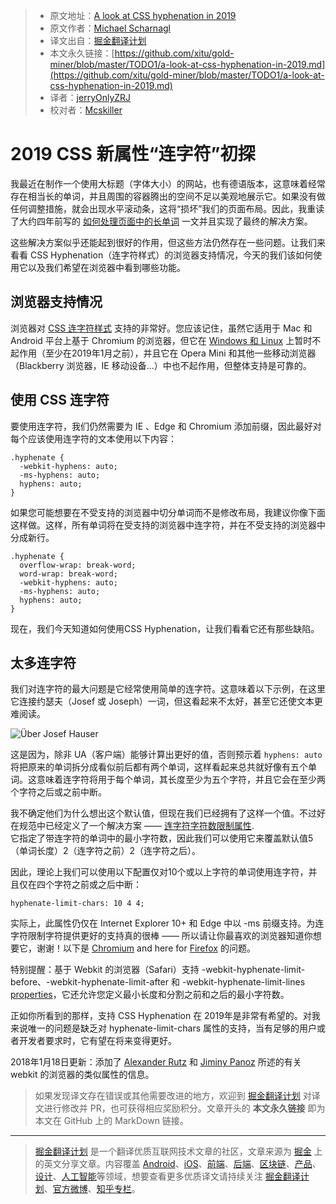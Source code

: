 > * 原文地址：[A look at CSS hyphenation in 2019](https://justmarkup.com/log/2019/01/a-look-at-css-hyphenation-in-2019/)
> * 原文作者：[Michael Scharnagl](http://twitter.com/justmarkup)
> * 译文出自：[掘金翻译计划](https://github.com/xitu/gold-miner)
> * 本文永久链接：[https://github.com/xitu/gold-miner/blob/master/TODO1/a-look-at-css-hyphenation-in-2019.md](https://github.com/xitu/gold-miner/blob/master/TODO1/a-look-at-css-hyphenation-in-2019.md)
> * 译者：[jerryOnlyZRJ](https://github.com/jerryOnlyZRJ)
> * 校对者：[Mcskiller](https://github.com/Mcskiller)

# 2019 CSS 新属性“连字符”初探

我最近在制作一个使用大标题（字体大小）的网站，也有德语版本，这意味着经常存在相当长的单词，并且周围的容器腾出的空间不足以美观地展示它。如果没有做任何调整措施，就会出现水平滚动条，这将“损坏”我们的页面布局。因此，我重读了大约四年前写的 [如何处理页面中的长单词](https://justmarkup.com/log/2015/07/dealing-with-long-words-in-css/) 一文并且实现了最终的解决方案。

这些解决方案似乎还能起到很好的作用，但这些方法仍然存在一些问题。让我们来看看 CSS Hyphenation（连字符样式）的浏览器支持情况，今天的我们该如何使用它以及我们希望在浏览器中看到哪些功能。

## 浏览器支持情况

浏览器对 [CSS 连字符样式](https://caniuse.com/#feat=css-hyphens) 支持的非常好。您应该记住，虽然它适用于 Mac 和 Android 平台上基于 Chromium 的浏览器，但它在 [Windows 和 Linux](https://bugs.chromium.org/p/chromium/issues/detail?id=652964) 上暂时不起作用（至少在2019年1月之前），并且它在 Opera Mini 和其他一些移动浏览器（Blackberry 浏览器，IE 移动设备...）中也不起作用，但整体支持是可靠的。

## 使用 CSS 连字符

要使用连字符，我们仍然需要为 IE 、Edge 和 Chromium 添加前缀，因此最好对每个应该使用连字符的文本使用以下内容：

```
.hyphenate {
  -webkit-hyphens: auto;
  -ms-hyphens: auto;
  hyphens: auto;
}
```

如果您可能想要在不受支持的浏览器中切分单词而不是修改布局，我建议你像下面这样做。这样，所有单词将在受支持的浏览器中连字符，并在不受支持的浏览器中分成新行。

```
.hyphenate {
  overflow-wrap: break-word;
  word-wrap: break-word;
  -webkit-hyphens: auto;
  -ms-hyphens: auto;
  hyphens: auto;
}
```

现在，我们今天知道如何使用CSS Hyphenation，让我们看看它还有那些缺陷。

## 太多连字符

我们对连字符的最大问题是它经常使用简单的连字符。这意味着以下示例，在这里它连接约瑟夫（Josef 或 Joseph）一词，但这看起来不太好，甚至它还使文本更难阅读。

![Über Josef Hauser](https://justmarkup.com/log/wp-content/uploads/2019/01/josef-hauser.png)

这是因为，除非 UA（客户端）能够计算出更好的值，否则预示着 `hyphens: auto` 将把原来的单词拆分成看似前后都有两个单词，这样看起来总共就好像有五个单词。这意味着连字符将用于每个单词，其长度至少为五个字符，并且它会在至少两个字符之后或之前中断。

我不确定他们为什么想出这个默认值，但现在我们已经拥有了这样一个值。不过好在规范中已经定义了一个解决方案 —— [连字符字符数限制属性](https://www.w3.org/TR/css-text-4/#hyphenate-char-limits).  
它指定了带连字符的单词中的最小字符数，因此我们可以使用它来覆盖默认值5（单词长度）2（连字符之前）2（连字符之后）。

因此，理论上我们可以使用以下配置仅对10个或以上字符的单词使用连字符，并且仅在四个字符之前或之后中断：

```
hyphenate-limit-chars: 10 4 4;
```

实际上，此属性仍仅在 Internet Explorer 10+ 和 Edge 中以 -ms 前缀支持。为连字符限制字符提供更好的支持真的很棒 —— 所以请让你最喜欢的浏览器知道你想要它，谢谢！以下是 [Chromium](https://bugs.chromium.org/p/chromium/issues/detail?id=924069) and here for [Firefox](https://bugzilla.mozilla.org/show_bug.cgi?id=1521723) 的问题。

特别提醒：基于 Webkit 的浏览器（Safari）支持 -webkit-hyphenate-limit-before、-webkit-hyphenate-limit-after 和 -webkit-hyphenate-limit-lines [properties](https://github.com/WebKit/webkit/blob/master/LayoutTests/fast/text/hyphenate-limit-before-after.html)，它还允许您定义最小长度和分割之前和之后的最小字符数。

正如你所看到的那样，支持 CSS Hyphenation 在 2019年是非常有希望的。对我来说唯一的问题是缺乏对 hyphenate-limit-chars 属性的支持，当有足够的用户或者开发者要求时，它有望在将来变得更好。

2018年1月18日更新：添加了 [Alexander Rutz](https://twitter.com/petitsanimaux/status/1089841643195383814) 和 [Jiminy Panoz](https://twitter.com/JiminyPan/status/1089841172040876032) 所述的有关 webkit 的浏览器的类似属性的信息。

> 如果发现译文存在错误或其他需要改进的地方，欢迎到 [掘金翻译计划](https://github.com/xitu/gold-miner) 对译文进行修改并 PR，也可获得相应奖励积分。文章开头的 **本文永久链接** 即为本文在 GitHub 上的 MarkDown 链接。


---

> [掘金翻译计划](https://github.com/xitu/gold-miner) 是一个翻译优质互联网技术文章的社区，文章来源为 [掘金](https://juejin.im) 上的英文分享文章。内容覆盖 [Android](https://github.com/xitu/gold-miner#android)、[iOS](https://github.com/xitu/gold-miner#ios)、[前端](https://github.com/xitu/gold-miner#前端)、[后端](https://github.com/xitu/gold-miner#后端)、[区块链](https://github.com/xitu/gold-miner#区块链)、[产品](https://github.com/xitu/gold-miner#产品)、[设计](https://github.com/xitu/gold-miner#设计)、[人工智能](https://github.com/xitu/gold-miner#人工智能)等领域，想要查看更多优质译文请持续关注 [掘金翻译计划](https://github.com/xitu/gold-miner)、[官方微博](http://weibo.com/juejinfanyi)、[知乎专栏](https://zhuanlan.zhihu.com/juejinfanyi)。
